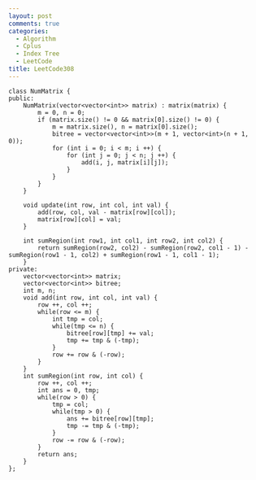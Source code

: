```yaml
---
layout: post
comments: true
categories: 
  - Algorithm
  - Cplus
  - Index Tree
  - LeetCode
title: LeetCode308
---
```


    class NumMatrix {
    public:
        NumMatrix(vector<vector<int>> matrix) : matrix(matrix) {
            m = 0, n = 0;
            if (matrix.size() != 0 && matrix[0].size() != 0) {
                m = matrix.size(), n = matrix[0].size();
                bitree = vector<vector<int>>(m + 1, vector<int>(n + 1, 0));
                for (int i = 0; i < m; i ++) {
                    for (int j = 0; j < n; j ++) {
                        add(i, j, matrix[i][j]);
                    }
                }
            }
        }

        void update(int row, int col, int val) {
            add(row, col, val - matrix[row][col]);
            matrix[row][col] = val;
        }

        int sumRegion(int row1, int col1, int row2, int col2) {
            return sumRegion(row2, col2) - sumRegion(row2, col1 - 1) - sumRegion(row1 - 1, col2) + sumRegion(row1 - 1, col1 - 1);
        }
    private:
        vector<vector<int>> matrix;
        vector<vector<int>> bitree;
        int m, n;
        void add(int row, int col, int val) {
            row ++, col ++;
            while(row <= m) {
                int tmp = col;
                while(tmp <= n) {
                    bitree[row][tmp] += val;
                    tmp += tmp & (-tmp);
                }
                row += row & (-row);
            }
        }
        int sumRegion(int row, int col) {
            row ++, col ++;
            int ans = 0, tmp;
            while(row > 0) {
                tmp = col;
                while(tmp > 0) {
                    ans += bitree[row][tmp];
                    tmp -= tmp & (-tmp);
                }
                row -= row & (-row);
            }
            return ans;
        }
    };
